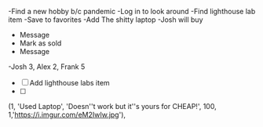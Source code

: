 -Find a new hobby b/c pandemic
-Log in to look around
-Find lighthouse lab item
-Save to favorites
-Add The shitty laptop 
-Josh will buy
- Message
- Mark as sold
- Message 


-Josh 3, Alex 2, Frank 5

- [ ] Add lighthouse labs item
- [ ] 

(1, 'Used Laptop', 'Doesn''t work but it''s yours for CHEAP!', 100, 1,'https://i.imgur.com/eM2IwIw.jpg'),
